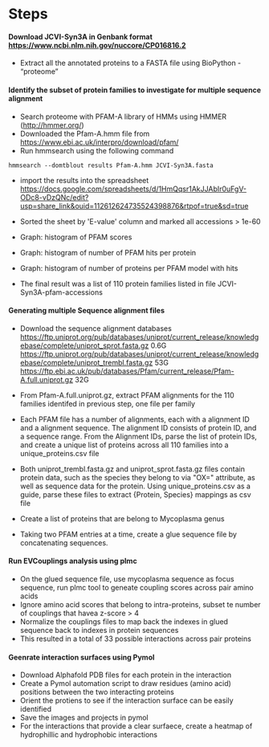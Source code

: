 # Steps


####  Download JCVI-Syn3A in Genbank format  https://www.ncbi.nlm.nih.gov/nuccore/CP016816.2
* Extract all the annotated proteins to a FASTA file using BioPython - “proteome”

####  Identify the subset of protein families to investigate for multiple sequence alignment
* Search proteome with PFAM-A library of HMMs using HMMER (http://hmmer.org/)
* Downloaded the Pfam-A.hmm file from https://www.ebi.ac.uk/interpro/download/pfam/ 
* Run  hmmsearch using the following command 
```
hmmsearch --domtblout results Pfam-A.hmm JCVI-Syn3A.fasta
```
* import the results into the spreadsheet
https://docs.google.com/spreadsheets/d/1HmQqsr1AkJJAbIr0uFgV-ODc8-vDzQNc/edit?usp=share_link&ouid=112612624735524398876&rtpof=true&sd=true

* Sorted the sheet by 'E-value' column  and marked all accessions  > 1e-60
* Graph: histogram of PFAM scores
* Graph: histogram of number of PFAM hits per protein
* Graph: histogram of number of proteins per PFAM model with hits
* The final result was a list of 110 protein families listed in file JCVI-Syn3A-pfam-accessions

#### Generating multiple Sequence alignment files
* Download the sequence alignment databases
https://ftp.uniprot.org/pub/databases/uniprot/current_release/knowledgebase/complete/uniprot_sprot.fasta.gz  0.6G
https://ftp.uniprot.org/pub/databases/uniprot/current_release/knowledgebase/complete/uniprot_trembl.fasta.gz 53G
https://ftp.ebi.ac.uk/pub/databases/Pfam/current_release/Pfam-A.full.uniprot.gz  32G

* From Pfam-A.full.uniprot.gz, extract PFAM alignments for the 110 families identifed in previous step, one file per family
* Each PFAM file has a number of alignments, each with a alignment ID and a alignment sequence. The alignment ID consists of protein ID, and a sequence range. From the Alignment IDs, parse the list of protein IDs, and create a unique list of proteins across all 110 families into a unique_proteins.csv file 
* Both uniprot_trembl.fasta.gz and uniprot_sprot.fasta.gz files contain protein data, such as the species they belong to via "OX=" attribute, as well as sequence data for the protein. Using unique_proteins.csv as a guide, parse these files to extract {Protein, Species} mappings as csv file
* Create a list of proteins that are belong to Mycoplasma genus
* Taking two PFAM entries at a time, create a  glue sequence file by concatenating sequences.

#### Run EVCouplings analysis using plmc
* On the glued sequence file, use mycoplasma sequence as focus sequence, run plmc tool to geneate coupling scores across pair amino acids
* Ignore amino acid scores that belong to intra-proteins, subset te number of couplings that havea  z-score > 4
* Normalize the couplings files to map back the indexes in glued sequence back to indexes in protein sequences
* This resulted in a total of 33 possible interactions across pair proteins

#### Geenrate interaction surfaces using Pymol
* Download Alphafold PDB files for each protein in the interaction
* Create a Pymol automation script to draw residues (amino acid) positions between the two interacting proteins
* Orient the protiens to see if the interaction surface can be easily identified
* Save the images and projects in pymol
* For the interactions that provide a clear surfaece, create a heatmap of hydrophillic and hydrophobic interactions 
